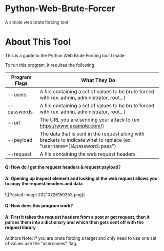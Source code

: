 # Python-Web-Brute-Forcer
A simple web brute forcing tool

# About This Tool

This is a guide to the Python Web Brute Forcing tool I made:

To run this program, it requires the following:

Program Flags | What They Do
--------------|--------------
--users	  | A file containing a set of values to be brute forced with (ex. admin, administrator, root...)
--passwords	  | A file containing a set of values to be brute forced with (ex. admin, administrator, root...)
--url		  | The URL you are sending your attack to (ex. https://www.example.com/)
--payload 	  | The data that is sent in the request along with brackets to indicate what to replace (ex. "username=[]&password=pass")
--request 	  | A file containing the web request headers


#### Q: How do I get the request headers & request payload?
#### A: Opening up inspect element and looking at the web request allows you to copy the request headers and data
 ![[Pasted image 20210726150353.png]]
 
 #### Q: How does this program work?
#### A: First it takes the request headers from a post or get request, then it parses them into a dictionary and which then gets sent off with the request library
 
 Authors Note: If you are brute forcing a target and only need to use one set of values use the "usernames" flag.
